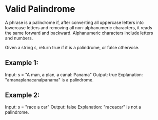 # Valid Palindrome

A phrase is a palindrome if, after converting all uppercase letters into lowercase letters and removing all non-alphanumeric characters, it reads the same forward and backward. Alphanumeric characters include letters and numbers.

Given a string s, return true if it is a palindrome, or false otherwise.


## Example 1:

Input: s = "A man, a plan, a canal: Panama"
Output: true
Explanation: "amanaplanacanalpanama" is a palindrome.


## Example 2:

Input: s = "race a car"
Output: false
Explanation: "raceacar" is not a palindrome.